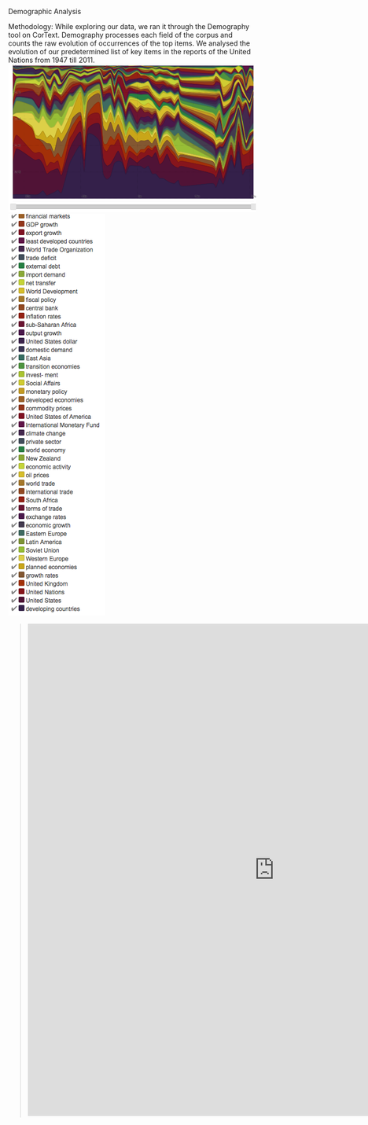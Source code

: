 Demographic Analysis

Methodology: 
While exploring our data, we ran it through the Demography tool on CorText. Demography processes each field of the corpus and counts the raw evolution of occurrences of the top items.
We analysed the evolution of our predetermined list of  key items in the reports of the United Nations from 1947 till 2011. 
![bleh](https://github.com/damarisbangean/paradigmsofglobalization/blob/master/Screen%20Shot%202017-11-28%20at%206.15.07%20PM.png)
![af](https://github.com/damarisbangean/paradigmsofglobalization/blob/master/Screen%20Shot%202017-12-13%20at%2010.39.02%20AM.png)

> <iframe src="https://documents.cortext.net/temporal%20evolution/basic_statistics_Terms.html" frameborder="0" style="overflow:hidden;border:1px solid #DDDDDD;" width="1000" height="1000" allowfullscreen></iframe>
